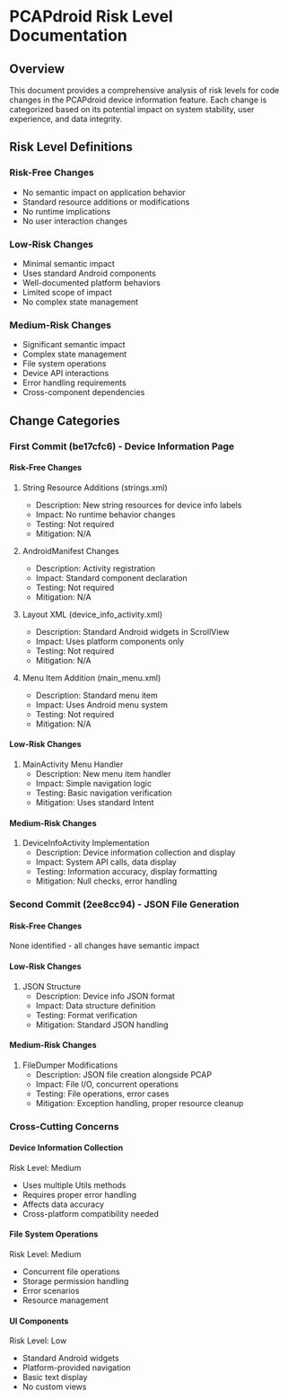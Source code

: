 # PCAPdroid Risk Level Documentation

## Overview
This document provides a comprehensive analysis of risk levels for code changes in the PCAPdroid device information feature. Each change is categorized based on its potential impact on system stability, user experience, and data integrity.

## Risk Level Definitions

### Risk-Free Changes
- No semantic impact on application behavior
- Standard resource additions or modifications
- No runtime implications
- No user interaction changes

### Low-Risk Changes
- Minimal semantic impact
- Uses standard Android components
- Well-documented platform behaviors
- Limited scope of impact
- No complex state management

### Medium-Risk Changes
- Significant semantic impact
- Complex state management
- File system operations
- Device API interactions
- Error handling requirements
- Cross-component dependencies

## Change Categories

### First Commit (be17cfc6) - Device Information Page

#### Risk-Free Changes
1. String Resource Additions (strings.xml)
   - Description: New string resources for device info labels
   - Impact: No runtime behavior changes
   - Testing: Not required
   - Mitigation: N/A

2. AndroidManifest Changes
   - Description: Activity registration
   - Impact: Standard component declaration
   - Testing: Not required
   - Mitigation: N/A

3. Layout XML (device_info_activity.xml)
   - Description: Standard Android widgets in ScrollView
   - Impact: Uses platform components only
   - Testing: Not required
   - Mitigation: N/A

4. Menu Item Addition (main_menu.xml)
   - Description: Standard menu item
   - Impact: Uses Android menu system
   - Testing: Not required
   - Mitigation: N/A

#### Low-Risk Changes
1. MainActivity Menu Handler
   - Description: New menu item handler
   - Impact: Simple navigation logic
   - Testing: Basic navigation verification
   - Mitigation: Uses standard Intent

#### Medium-Risk Changes
1. DeviceInfoActivity Implementation
   - Description: Device information collection and display
   - Impact: System API calls, data display
   - Testing: Information accuracy, display formatting
   - Mitigation: Null checks, error handling

### Second Commit (2ee8cc94) - JSON File Generation

#### Risk-Free Changes
None identified - all changes have semantic impact

#### Low-Risk Changes
1. JSON Structure
   - Description: Device info JSON format
   - Impact: Data structure definition
   - Testing: Format verification
   - Mitigation: Standard JSON handling

#### Medium-Risk Changes
1. FileDumper Modifications
   - Description: JSON file creation alongside PCAP
   - Impact: File I/O, concurrent operations
   - Testing: File operations, error cases
   - Mitigation: Exception handling, proper resource cleanup

### Cross-Cutting Concerns

#### Device Information Collection
Risk Level: Medium
- Uses multiple Utils methods
- Requires proper error handling
- Affects data accuracy
- Cross-platform compatibility needed

#### File System Operations
Risk Level: Medium
- Concurrent file operations
- Storage permission handling
- Error scenarios
- Resource management

#### UI Components
Risk Level: Low
- Standard Android widgets
- Platform-provided navigation
- Basic text display
- No custom views
